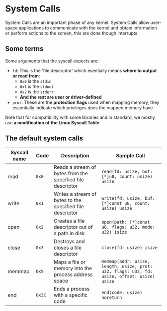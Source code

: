 # System Calls
System Calls are an important phase of any kernel. System Calls allow user-space applications to communicate with the kernel and obtain information or perform actions to the screen, this are done though interrupts.

## Some terms
Some arguments that the syscall expects are:
* `fd`: This is the 'file descriptor' which esentially means **where to output or read from**:
  * `0x0` is the `stdin`
  * `0x1` is the `stdout`
  * `0x2` is the `stderr`
  * **And the rest are user or driver-defined**
* `prot`: These are the **protection flags** used when mapping memory, they essentially indicate which privileges does the mapped memory have.

Note that for compatibility with some libraries and in standard, we mostly use **a modification of the Linux Syscall Table**

## The default system calls
| Syscall name | Code  | Description | Sample Call |
| ----------- | ----------- | --- | ------------- |
| read       | `0x0`       | Reads a stream of bytes from the specified file descriptor | `read(fd: usize, buf: [*]u8, count: usize) usize`
| write  | `0x1`        | Writes a stream of bytes to the specified file descriptor | `write(fd: usize, buf: [*]const u8, count: usize) usize`
| open | `0x2` | Creates a file descriptor out of a path in disk | `open(path: [*]const u8, flags: u32, mode: u32) isize` |
| close | `0x3` | Destroys and closes a file descriptor | `close(fd: usize) isize` |
| memmap | `0x9` | Maps a file or memory into the process address space | `memmap(addr: usize, length: usize, prot: u32, flags: u32, fd: usize, offset: usize) usize`
| end | `0x3C` | Ends a process with a specific code | `end(code: usize) noreturn`